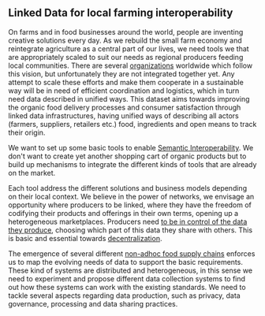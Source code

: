 Linked Data for local farming interoperability
---

On farms and in food businesses around the world, people are inventing creative solutions every day. As we rebuild the small farm economy and reintegrate agriculture as a central part of our lives, we need tools we that are appropriately scaled to suit our needs as regional producers feeding local communities. There are several [organizations](https://github.com/ouisharelabs/food-dashboard) worldwide which follow this vision, but unfortunately they are not integrated together yet. Any attempt to scale these efforts and make them cooperate in a sustainable way will be in need of efficient coordination and logistics, which in turn need data described in unified ways. This dataset aims towards improving the organic food delivery processes and consumer satisfaction through linked data infrastructures, having unified ways of describing all actors (farmers, suppliers, retailers etc.) food, ingredients and open means to track their origin.

We want to set up some basic tools to enable [Semantic Interoperability](./glossary/semanticInteroperability.md). We don't want to create yet another shopping cart of organic products but to build up mechanisms to integrate the different kinds of tools that are already on the market.

Each tool address the different solutions and business models depending on their local context. We believe in the power of networks, we envisage an opportunity where producers to be linked, where they have the freedom of codifying their products and offerings in their own terms, opening up a heterogeneous marketplaces. Producers need [to be in control of the data they produce](./technical/distributedDatasets.md), choosing which part of this data they share with others. This is basic and essential towards [decentralization](http://p2pfoundation.net/Category:Agrifood).

The emergence of several different [non-adhoc food supply chains](https://en.wikipedia.org/wiki/Short_food_supply_chains) enforces us to map the evolving needs of data to support the basic requirements. These kind of systems are distributed and heterogeneous, in this sense we need to experiment and propose different data collection systems to find out how these systems can work with the existing standards. We need to tackle several aspects regarding data production, such as privacy, data governance, processing and data sharing practices.